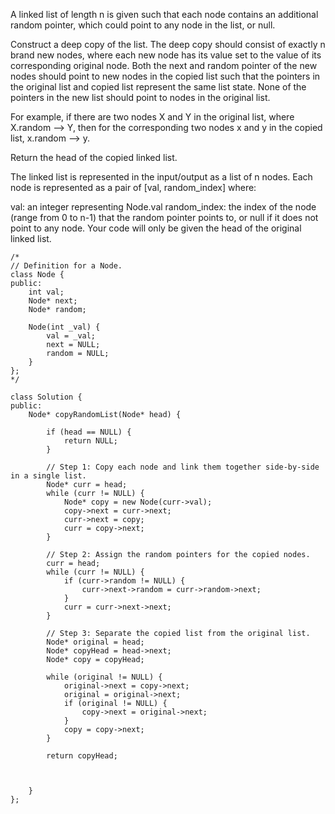 A linked list of length n is given such that each node contains an additional random pointer, which could point to any node in the list, or null.

Construct a deep copy of the list. The deep copy should consist of exactly n brand new nodes, where each new node has its value set to the value of its corresponding original node. Both the next and random pointer of the new nodes should point to new nodes in the copied list such that the pointers in the original list and copied list represent the same list state. None of the pointers in the new list should point to nodes in the original list.

For example, if there are two nodes X and Y in the original list, where X.random --> Y, then for the corresponding two nodes x and y in the copied list, x.random --> y.

Return the head of the copied linked list.

The linked list is represented in the input/output as a list of n nodes. Each node is represented as a pair of [val, random_index] where:

val: an integer representing Node.val
random_index: the index of the node (range from 0 to n-1) that the random pointer points to, or null if it does not point to any node.
Your code will only be given the head of the original linked list.

```
/*
// Definition for a Node.
class Node {
public:
    int val;
    Node* next;
    Node* random;
    
    Node(int _val) {
        val = _val;
        next = NULL;
        random = NULL;
    }
};
*/

class Solution {
public:
    Node* copyRandomList(Node* head) {

        if (head == NULL) {
            return NULL;
        }

        // Step 1: Copy each node and link them together side-by-side in a single list.
        Node* curr = head;
        while (curr != NULL) {
            Node* copy = new Node(curr->val);
            copy->next = curr->next;
            curr->next = copy;
            curr = copy->next;
        }

        // Step 2: Assign the random pointers for the copied nodes.
        curr = head;
        while (curr != NULL) {
            if (curr->random != NULL) {
                curr->next->random = curr->random->next;
            }
            curr = curr->next->next;
        }

        // Step 3: Separate the copied list from the original list.
        Node* original = head;
        Node* copyHead = head->next;
        Node* copy = copyHead;
        
        while (original != NULL) {
            original->next = copy->next;
            original = original->next;
            if (original != NULL) {
                copy->next = original->next;
            }
            copy = copy->next;
        }

        return copyHead;

        
        
    }
};

```

